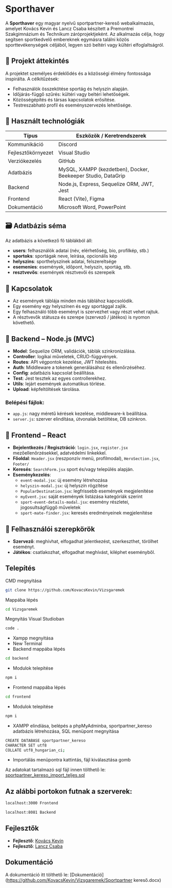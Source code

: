 
# Sporthaver

A **Sporthaver** egy magyar nyelvű sportpartner-kereső webalkalmazás, amelyet Kovács Kevin és Lancz Csaba készített a Premontrei Szakgimnázium és Technikum záróprojektjeként. Az alkalmazás célja, hogy segítsen sportkedvelő embereknek egymásra találni közös sporttevékenységek céljából, legyen szó beltéri vagy kültéri elfoglaltságról.

## 📌 Projekt áttekintés

A projektet személyes érdeklődés és a közösségi élmény fontossága inspirálta. A célkitűzések:

- Felhasználók összekötése sportág és helyszín alapján.
- Időjárás-függő szűrés: kültéri vagy beltéri lehetőségek.
- Közösségépítés és társas kapcsolatok erősítése.
- Testreszabható profil és eseményszervezés lehetősége.

## 🧠 Használt technológiák

| Típus           | Eszközök / Keretrendszerek                             |
|----------------|---------------------------------------------------------|
| Kommunikáció    | Discord                                                 |
| Fejlesztőkörnyezet | Visual Studio                                        |
| Verziókezelés   | GitHub                                                  |
| Adatbázis       | MySQL, XAMPP (kezdetben), Docker, Beekeeper Studio, DataGrip |
| Backend         | Node.js, Express, Sequelize ORM, JWT, Jest             |
| Frontend        | React (Vite), Figma                                     |
| Dokumentáció    | Microsoft Word, PowerPoint                              |

## 🗃️ Adatbázis séma

Az adatbázis a következő fő táblákból áll:

- **users**: felhasználók adatai (név, elérhetőség, bio, profilkép, stb.)
- **sportoks**: sportágak neve, leírása, opcionális kép
- **helyszins**: sporthelyszínek adatai, felszereltsége
- **esemenies**: események, időpont, helyszín, sportág, stb.
- **resztvevős**: események résztvevői és szerepeik

## 🔗 Kapcsolatok

- Az események táblája minden más táblához kapcsolódik.
- Egy esemény egy helyszínen és egy sportággal zajlik.
- Egy felhasználó több eseményt is szervezhet vagy részt vehet rajtuk.
- A résztvevők státusza és szerepe (szervező / játékos) is nyomon követhető.

## 🔧 Backend – Node.js (MVC)

- **Model**: Sequelize ORM, validációk, táblák szinkronizálása.
- **Controller**: logikai műveletek, CRUD-függvények.
- **Routes**: API végpontok kezelése, JWT hitelesítés.
- **Auth**: Middleware a tokenek generálásához és ellenőrzéséhez.
- **Config**: adatbázis kapcsolat beállítása.
- **Test**: Jest tesztek az egyes controllerekhez.
- **Utils**: lejárt események automatikus törlése.
- **Upload**: képfeltöltések tárolása.

### Belépési fájlok:
- `app.js`: nagy méretű kérések kezelése, middleware-k beállítása.
- `server.js`: szerver elindítása, útvonalak betöltése, DB szinkron.

## 🎨 Frontend – React

- **Bejelentkezés / Regisztráció**: `login.jsx`, `register.jsx` mezőellenőrzésekkel, adatvédelmi linkekkel.
- **Főoldal**: `Header.jsx` (reszponzív menü, profilmodal), `HeroSection.jsx`, `Footer/`
- **Keresés**: `SearchForm.jsx` sport és/vagy település alapján.
- **Eseménykezelés**:
  - `event-modal.jsx`: új esemény létrehozása
  - `helyszin-modal.jsx`: új helyszín rögzítése
  - `PopularDestination.jsx`: legfrissebb események megjelenítése
  - `myEvent.jsx`: saját események listázása kategóriák szerint
  - `sport-event-details-modal.jsx`: esemény részletei, jogosultságfüggő műveletek
  - `sport-mate-finder.jsx`: keresés eredményeinek megjelenítése

## 👤 Felhasználói szerepkörök

- **Szervező**: meghívhat, elfogadhat jelentkezést, szerkeszthet, törölhet eseményt.
- **Játékos**: csatlakozhat, elfogadhat meghívást, kiléphet eseményből.

## Telepítés
CMD megnyitása
```bash
git clone https://github.com/KovacsKevin/Vizsgaremek
```

Mappába lépés
```bash
cd Vizsgaremek
```

Megnyitás Visual Studioban
```bash
code .
```

- Xampp megnyitása
- New Terminal
- Backend mappába lépés
```bash
cd backend
```

- Modulok telepítése
```bash
npm i
```

- Frontend mappába lépés
```bash
cd frontend
```

- Modulok telepítése
```bash
npm i
```

- XAMPP elindíása, belépés a phpMyAdminba, sportpartner_kereso adatbázis létrehozása, SQL menüpont megnyitása

```bash
CREATE DATABASE sportpartner_kereso
CHARACTER SET utf8
COLLATE utf8_hungarian_ci;
```

- Importálás menüpontra kattintás, fájl kiválasztása gomb

Az adatokat tartalmazó sql fájl innen tölthető le: [sportpartner_kereso_import_teljes.sql](https://github.com/KovacsKevin/Vizsgaremek/sportpartner_kereso_import_teljes.sql)

## Az alábbi portokon futnak a szerverek: 
```bash
localhost:3000 Frontend
```
```bash
localhost:8081 Backend
```

## Fejlesztők

- **Fejlesztő**: [Kovács Kevin](https://github.com/KovacsKevin)
- **Fejlesztő**: [Lancz Csaba](https://github.com/lanczcsaba)

## Dokumentáció
A  dokumentáció itt tölthető le: [Dokumentáció](https://github.com/KovacsKevin/Vizsgaremek/Sportpartner kereső.docx)



